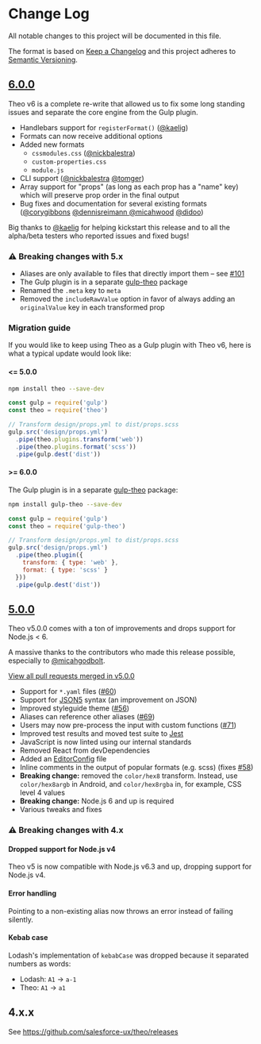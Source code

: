 # Change Log

All notable changes to this project will be documented in this file.

The format is based on [Keep a Changelog](http://keepachangelog.com/) 
and this project adheres to [Semantic Versioning](http://semver.org/).

## [6.0.0]

Theo v6 is a complete re-write that allowed us to fix some long standing issues and separate the core engine from the Gulp plugin.

- Handlebars support for `registerFormat()` ([@kaelig](https://github.com/kaelig))
- Formats can now receive additional options
- Added new formats
  - `cssmodules.css` ([@nickbalestra](https://github.com/nickbalestra))
  - `custom-properties.css`
  - `module.js`
- CLI support ([@nickbalestra](https://github.com/nickbalestra) [@tomger](https://github.com/tomger))
- Array support for "props" (as long as each prop has a "name" key) which will preserve prop order in the final output
- Bug fixes and documentation for several existing formats ([@corygibbons](https://github.com/corygibbons) [@dennisreimann ](https://github.com/dennisreimann) [@micahwood](https://github.com/micahwood) [@didoo](https://github.com/didoo))

Big thanks to [@kaelig](https://github.com/kaelig) for helping kickstart this release and to all the alpha/beta testers who reported issues and fixed bugs!

### ⚠️ Breaking changes with 5.x

- Aliases are only available to files that directly import them  – see [#101](https://github.com/salesforce-ux/theo/issues/101)
- The Gulp plugin is in a separate [gulp-theo](https://github.com/salesforce-ux/gulp-theo) package
- Renamed the `.meta` key to `meta`
- Removed the `includeRawValue` option in favor of always adding an `originalValue` key in each transformed prop

### Migration guide

If you would like to keep using Theo as a Gulp plugin with Theo v6,
here is what a typical update would look like:

#### <= 5.0.0

```sh
npm install theo --save-dev
```

```js
const gulp = require('gulp')
const theo = require('theo')

// Transform design/props.yml to dist/props.scss
gulp.src('design/props.yml')
  .pipe(theo.plugins.transform('web'))
  .pipe(theo.plugins.format('scss'))
  .pipe(gulp.dest('dist'))
```

#### >= 6.0.0

The Gulp plugin is in a separate [gulp-theo](https://github.com/salesforce-ux/gulp-theo) package:

```sh
npm install gulp-theo --save-dev
```

```js
const gulp = require('gulp')
const theo = require('gulp-theo')

// Transform design/props.yml to dist/props.scss
gulp.src('design/props.yml')
  .pipe(theo.plugin({
    transform: { type: 'web' },
    format: { type: 'scss' }
  }))
  .pipe(gulp.dest('dist'))
```


## [5.0.0]

Theo v5.0.0 comes with a ton of improvements and drops support for Node.js < 6.

A massive thanks to the contributors who made this release possible, especially to [@micahgodbolt](https://github.com/micahgodbolt).

[View all pull requests merged in v5.0.0](https://github.com/salesforce-ux/theo/pulls?utf8=%E2%9C%93&q=is%3Apr%20milestone%3Av5.0.0%20)

- Support for `*.yaml` files ([#60](https://github.com/salesforce-ux/theo/issues/60))
- Support for [JSON5](http://json5.org/) syntax (an improvement on JSON)
- Improved styleguide theme ([#56](https://github.com/salesforce-ux/theo/pull/56))
- Aliases can reference other aliases ([#69](https://github.com/salesforce-ux/theo/pull/69))
- Users may now pre-process the input with custom functions ([#71](https://github.com/salesforce-ux/theo/pull/71))
- Improved test results and moved test suite to [Jest](https://facebook.github.io/jest/)
- JavaScript is now linted using our internal standards
- Removed React from devDependencies
- Added an [EditorConfig](http://editorconfig.org/) file
- Inline comments in the output of popular formats (e.g. scss) (fixes [#58](https://github.com/salesforce-ux/theo/issues/58))
- **Breaking change:** removed the `color/hex8` transform. Instead, use `color/hex8argb` in Android, and `color/hex8rgba` in, for example, CSS level 4 values
- **Breaking change:** Node.js 6 and up is required
- Various tweaks and fixes

### ⚠️ Breaking changes with 4.x

#### Dropped support for Node.js v4

Theo v5 is now compatible with Node.js v6.3 and up, dropping support for Node.js v4.

#### Error handling

Pointing to a non-existing alias now throws an error instead of failing silently.

#### Kebab case

Lodash's implementation of `kebabCase` was dropped because it separated numbers as words:

- Lodash: `A1` -> `a-1`
- Theo: `A1` -> `a1`

## 4.x.x

See <https://github.com/salesforce-ux/theo/releases>

[6.0.0]: https://github.com/salesforce-ux/theo/compare/v5.0.0...v6.0.0
[5.0.0]: https://github.com/salesforce-ux/theo/compare/v4.2.1...v5.0.0
